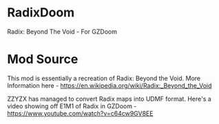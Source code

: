 # RadixDoom
 Radix: Beyond The Void - For GZDoom
# Mod Source 
This mod is essentially a recreation of Radix: Beyond the Void.
More Information here - https://en.wikipedia.org/wiki/Radix:_Beyond_the_Void

ZZYZX has managed to convert Radix maps into UDMF format. Here's a video showing off E1M1 of Radix in GZDoom - https://www.youtube.com/watch?v=c64cw9GV8EE
